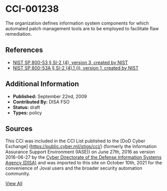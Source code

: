 # CCI-001238

The organization defines information system components for which automated patch management tools are to be employed to facilitate flaw remediation.

## References ##

* [NIST SP 800-53 § SI-2 (4), version 3, created by NIST](http://csrc.nist.gov/publications/PubsSPs.html)
* [NIST SP 800-53A § SI-2 (4).1 (i), version 1, created by NIST](http://csrc.nist.gov/publications/PubsSPs.html)


## Additional Information ##

* **Published:** September 22nd, 2009
* **Contributed By:** DISA FSO
* **Status:** draft
* **Types:** policy

## Sources ##

This CCI was included in the CCI List published to the [DoD Cyber Exchange]
(https://public.cyber.mil/stigs/cci/) (formerly the Information Assurance Support Environment
(IASE)) on June 27th, 2016 as version 2016-06-27 by the [Cyber Directorate of the Defense 
Information Systems Agency (DISA)](https://public.cyber.mil/about-cyber/) and was imported to 
this site on October 10th, 2021 for the convenience of Joval users and the broader security automation community.

[View All](../README.md)
